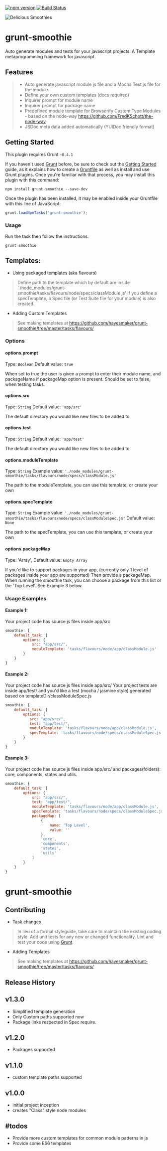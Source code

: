 [![npm version](https://badge.fury.io/js/grunt-smoothie.svg)](http://badge.fury.io/js/grunt-smoothie) [![Build Status](https://travis-ci.org/hayesmaker/grunt-smoothie.svg?branch=master)](https://travis-ci.org/hayesmaker/grunt-smoothie)

![Delicious Smoothies](/../<images-store>/images/smoothies.jpg?raw=true "Delicious JS Smoothies")

# grunt-smoothie
Auto generate modules and tests for your javascript projects.  A Template metaprogramming framework for javascript.

## Features

> - Auto generate javascript module js file and a Mocha Test js file for the module.
> - Define your own custom templates (docs required)
> - Inquirer prompt for module name
> - Inquirer prompt for package name
> - Predefined module template for Browserify Custom Type Modules - based on the node-way https://github.com/FredKSchott/the-node-way
> - JSDoc meta data added automatically (YUIDoc friendly format)


## Getting Started
This plugin requires Grunt `~0.4.1`

If you haven't used [Grunt](http://gruntjs.com/) before, be sure to check out the [Getting Started](http://gruntjs.com/getting-started) guide, as it explains how to create a [Gruntfile](http://gruntjs.com/sample-gruntfile) as well as install and use Grunt plugins. Once you're familiar with that process, you may install this plugin with this command:

```shell
npm install grunt-smoothie --save-dev
```

Once the plugin has been installed, it may be enabled inside your Gruntfile with this line of JavaScript:

```js
grunt.loadNpmTasks('grunt-smoothie');
```

### Usage
Run the task then follow the instructions.

```shell
grunt smoothie
```

## Templates:
- Using packaged templates (aka flavours)
> Define path to the template which by default are inside './node_modules/grunt-smoothie/tasks/flavours/node/specs/classModule.js'
> If you define a specTemplate, a Spec file (or Test Suite file for your module) is also created.

- Adding Custom Templates
> See making templates at https://github.com/hayesmaker/grunt-smoothie/tree/master/tasks/flavours/


### Options

#### options.prompt
Type: `Boolean`
Default value: `true`

When set to true the user is given a prompt to enter their module name, and packageName if packageMap option is present.
Should be set to false, when testing tasks.

#### options.src
Type: `String`
Default value: `'app/src'`

The default directory you would like new files to be added to

#### options.test
Type: `String`
Default value: `'app/test'`

The default directory you would like new files to be added to

#### options.moduleTemplate
Type: `String`
Example value: `'./node_modules/grunt-smoothie/tasks/flavours/node/specs/classModule.js'`

The path to the moduleTemplate, you can use this template, or create your own

#### options.specTemplate
Type: `String`
Example value: `'./node_modules/grunt-smoothie/tasks/flavours/node/specs/classModuleSpec.js'`
Default value: `None`

The path to the specTemplate, you can use this template, or create your own


#### options.packageMap
Type: 'Array',
Default value: `Empty Array`

If you'd like to support packages in your app, (currently only 1 level of packages inside your app are supported)
Then provide a packageMap.  When running the smoothie task, you can choose a package from this list or the 'Top Level'.
See Example 3 below.

### Usage Examples

#### Example 1:

Your project code has source js files inside app/src

```js
smoothie: {
    default_task: {
        options: {
            src: "app/src/",
            moduleTemplate: 'tasks/flavours/node/app/classModule.js'
        }
    }
}
```

#### Example 2:

Your project code has source js files inside app/src/
Your project tests are inside app/test/ and you'd like a test (mocha / jasmine style) generated based on templateDir/classModuleSpec.js

```js
smoothie: {
    default_task: {
        options: {
           src: "app/src/",
           test: "app/test/",
           moduleTemplate: 'tasks/flavours/node/app/classModule.js',
           specTemplate: 'tasks/flavours/node/specs/classModuleSpec.js',
        }
    }
}
```

#### Example 3:

Your project code has source js files inside app/src/ and packages(folders): core, components, states and utils.

```js
smoothie: {
    default_task: {
        options: {
            src: "app/src/",
            test: "app/test/",
            moduleTemplate: 'tasks/flavours/node/app/classModule.js',
            specTemplate: 'tasks/flavours/node/specs/classModuleSpec.js',
            packageMap: [
                {
                    name: 'Top Level',
                    value: ''
                },
                'core',
                'components',
                'states',
                'utils'
            ]
        }
    }
}
```

# grunt-smoothie

## Contributing
- Task changes
> In lieu of a formal styleguide, take care to maintain the existing coding style.
> Add unit tests for any new or changed functionality. Lint and test your code using [Grunt](http://gruntjs.com/).
- Adding Templates
> See making templates at https://github.com/hayesmaker/grunt-smoothie/tree/master/tasks/flavours/

## Release History
v1.3.0
------
- Simplified template generation
- Only Custom paths supported now
- Package links respected in Spec require.

v1.2.0
------
- Packages supported

v1.1.0
------
- custom template paths supported

v1.0.0
-------
- initial project inception
- creates "Class" style node modules

#todos
------
- Provide more custom templates for common module patterns in js
- Provide some ES6 templates



